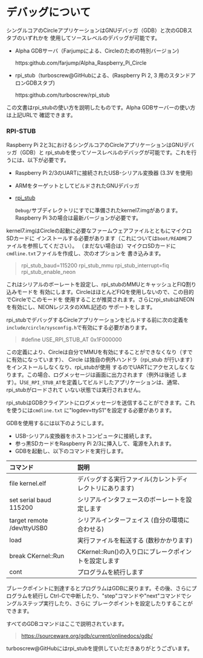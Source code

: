 # デバッグについて

シングルコアのCircleアプリケーションはGNUデバッガ（GDB）と次のGDBスタブのいずれかを
使用してソースレベルのデバッグが可能です。

* Alpha GDBサーバ（Farjumpによる、Circleのための特別バージョン)

  	https:github.com/farjump/Alpha_Raspberry_Pi_Circle
* rpi_stub（turboscrew@GitHubによる、(Raspberry Pi 2, 3 用のスタンドアロンGDBスタブ)

  	https:github.com/turboscrew/rpi_stub

この文書はrpi_stubの使い方を説明したものです。Alpha GDBサーバーの使い方は上記URLで
確認できます。

### RPI-STUB

Raspberry Pi 2と3におけるシングルコアのCircleアプリケーションはGNUデバッガ（GDB）と
rpi_stubを使ってソースレベルのデバッグが可能です。これを行うには、以下が必要です。

* Raspberry Pi 2/3のUARTに接続されたUSB-シリアル変換器 (3.3V を使用)
* ARMをターゲットとしてビルドされたGNUデバッガ
* [rpi_stub](https:github.com/turboscrew/rpi_stub)

  `Debug/`サブディレクトリにすでに準備されたkernel7.imgがあります。Raspberry Pi 3の場合は最新バージョンが必要です。

kernel7.imgはCircleの起動に必要なファームウェアファイルとともにマイクロSDカードに
インストールする必要があります（これについては`boot/README`ファイルを参照してください）。
（まだない場合は）マイクロSDカードに`cmdline.txt`ファイルを作成し、次のオプションを
書き込みます。

> rpi_stub_baud=115200 rpi_stub_mmu rpi_stub_interrupt=fiq rpi_stub_enable_neon

これはシリアルのボーレートを設定し、rpi_stubのMMUとキャッシュとFIQ割り込みモードを
有効にします。CircleはほとんどFIQを使用しないので、この目的でCircleでこのモードを
使用することが推奨されます。さらにrpi_stubはNEONを有効にし、NEONレジスタのXML記述の
サポートをします。

rpi_stubでデバッグするCircleアプリケーションをビルドする前に次の定義を
`include/circle/sysconfig.h`で有効にする必要があります。

> #define USE_RPI_STUB_AT 0x1F000000

この定義により、Circleは自分でMMUを有効にすることができなくなり（すでに有効になっています）、
Circle は独自の例外ハンドラ（rpi_stub が行います）をインストールしなくなり、rpi_stubが使用
するのでUARTにアクセスしなくなります。この場合、ログメッセージは画面に出力されます（例外は後述
します）。U`SE_RPI_STUB_AT`を定義してビルドしたアプリケーションは、通常、rpi_stubがロードされて
いない状態では実行されません。

rpi_stubはGDBクライアントにログメッセージを送信することができます。これを使うには`cmdline.txt` に"logdev=ttyS1"を設定する必要があります。

GDBを使用するには以下のようにします。

* USB-シリアル変換器をホストコンピュータに接続します。
* 参っ黒SDカードをRaspberry Pi 2/3に挿入して、電源を入れます。
* GDBを起動し、以下のコマンドを実行します。

| コマンド | 説明 |
|:---------|:-----|
| file kernel.elf | デバッグする実行ファイル(カレントディレクトリにあります) |
| set serial baud 115200 | シリアルインタフェースのボーレートを設定します |
| target remote /dev/ttyUSB0 | シリアルインターフェイス (自分の環境に合わせる) |
| load | 実行ファイルを転送する (数秒かかります) |
| break CKernel::Run | CKernel::Run()の入り口にブレークポイントを設定します |
| cont | プログラムを続行します |

ブレークポイントに到達するとプログラムはGDBに戻ります。その後、さらにプログラムを続行し
Ctrl-Cで中断したり、"step"コマンドや"next"コマンドでシングルステップ実行したり、さらに
ブレークポイントを設定したりすることができます。

すべてのGDBコマンドはここで説明されています。

> https://sourceware.org/gdb/current/onlinedocs/gdb/

turboscrew@GitHubにはrpi_stubを提供していただきありがとうございます。
